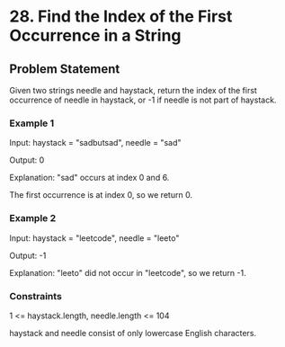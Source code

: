 # 28. Find the Index of the First Occurrence in a String

## Problem Statement

Given two strings needle and haystack, return the index of the first occurrence of needle in haystack, or -1 if needle is not part of haystack.

### Example 1

Input: haystack = "sadbutsad", needle = "sad"

Output: 0

Explanation: "sad" occurs at index 0 and 6.

The first occurrence is at index 0, so we return 0.

### Example 2

Input: haystack = "leetcode", needle = "leeto"

Output: -1

Explanation: "leeto" did not occur in "leetcode", so we return -1.

### Constraints

1 <= haystack.length, needle.length <= 104

haystack and needle consist of only lowercase English characters.
